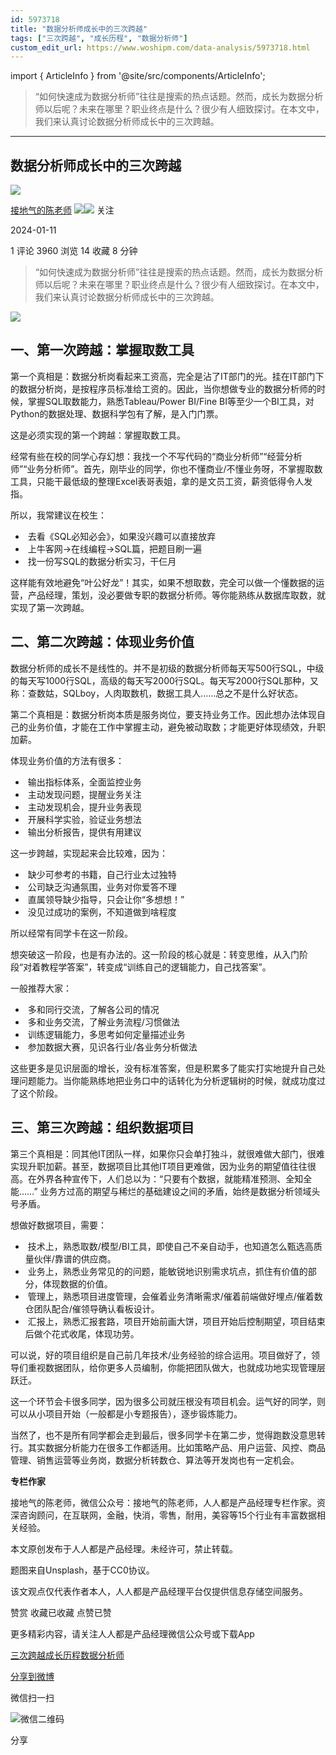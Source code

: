 ```yaml
---
id: 5973718
title: "数据分析师成长中的三次跨越"
tags: ["三次跨越", "成长历程", "数据分析师"]
custom_edit_url: https://www.woshipm.com/data-analysis/5973718.html
---
```

import { ArticleInfo } from '@site/src/components/ArticleInfo';

<ArticleInfo
    author="接地气的陈老师"
    authorLink="https://www.woshipm.com/u/773891"
    published="2024-01-11"
    views={3960}
    comments={1}
    collects={14}
/>

> “如何快速成为数据分析师”往往是搜索的热点话题。然而，成长为数据分析师以后呢？未来在哪里？职业终点是什么？很少有人细致探讨。在本文中，我们来认真讨论数据分析师成长中的三次跨越。

---

## 数据分析师成长中的三次跨越

[![](https://image.woshipm.com/wp-files/2019/08/0GkAbc8ZooEsibtWEUNO.png!/both/72x72)](https://www.woshipm.com/u/773891)

[接地气的陈老师](https://www.woshipm.com/u/773891) ![](https://static.woshipm.com/tag/1121_1@2x.png)![](https://static.woshipm.com/tag/2103_1@2x.png) 关注

2024-01-11

1 评论 3960 浏览 14 收藏 8 分钟

> “如何快速成为数据分析师”往往是搜索的热点话题。然而，成长为数据分析师以后呢？未来在哪里？职业终点是什么？很少有人细致探讨。在本文中，我们来认真讨论数据分析师成长中的三次跨越。

![](https://image.woshipm.com/2023/04/14/76d86fe2-da9e-11ed-9b82-00163e0b5ff3.png)

## 一、第一次跨越：掌握取数工具

第一个真相是：数据分析岗看起来工资高，完全是沾了IT部门的光。挂在IT部门下的数据分析岗，是按程序员标准给工资的。因此，当你想做专业的数据分析师的时候，掌握SQL取数能力，熟悉Tableau/Power BI/Fine BI等至少一个BI工具，对Python的数据处理、数据科学包有了解，是入门门票。

这是必须实现的第一个跨越：掌握取数工具。

经常有些在校的同学心存幻想：我找一个不写代码的“商业分析师”“经营分析师”“业务分析师”。首先，刚毕业的同学，你也不懂商业/不懂业务呀，不掌握取数工具，只能干最低级的整理Excel表哥表姐，拿的是文员工资，薪资低得令人发指。

所以，我常建议在校生：

*    去看《SQL必知必会》，如果没兴趣可以直接放弃
*    上牛客网→在线编程→SQL篇，把题目刷一遍
*    找一份写SQL的数据分析实习，干仨月

这样能有效地避免“叶公好龙”！其实，如果不想取数，完全可以做一个懂数据的运营，产品经理，策划，没必要做专职的数据分析师。等你能熟练从数据库取数，就实现了第一次跨越。

## 二、第二次跨越：体现业务价值

数据分析师的成长不是线性的。并不是初级的数据分析师每天写500行SQL，中级的每天写1000行SQL，高级的每天写2000行SQL。每天写2000行SQL那种，又称：查数姑，SQLboy，人肉取数机，数据工具人……总之不是什么好状态。

第二个真相是：数据分析岗本质是服务岗位，要支持业务工作。因此想办法体现自己的业务价值，才能在工作中掌握主动，避免被动取数；才能更好体现绩效，升职加薪。

体现业务价值的方法有很多：

*    输出指标体系，全面监控业务
*    主动发现问题，提醒业务关注
*    主动发现机会，提升业务表现
*    开展科学实验，验证业务想法
*    输出分析报告，提供有用建议

这一步跨越，实现起来会比较难，因为：

*    缺少可参考的书籍，自己行业太过独特
*    公司缺乏沟通氛围，业务对你爱答不理
*    直属领导缺少指导，只会让你“多想想！”
*    没见过成功的案例，不知道做到啥程度

所以经常有同学卡在这一阶段。

想突破这一阶段，也是有办法的。这一阶段的核心就是：转变思维，从入门阶段“对着教程学答案”，转变成“训练自己的逻辑能力，自己找答案”。

一般推荐大家：

*    多和同行交流，了解各公司的情况
*    多和业务交流，了解业务流程/习惯做法
*    训练逻辑能力，多思考如何定量描述业务
*    参加数据大赛，见识各行业/各业务分析做法

这些更多是见识层面的增长，没有标准答案，但是积累多了能实打实地提升自己处理问题能力。当你能熟练地把业务口中的话转化为分析逻辑树的时候，就成功度过了这个阶段。

## 三、第三次跨越：组织数据项目

第三个真相是：同其他IT团队一样，如果你只会单打独斗，就很难做大部门，很难实现升职加薪。甚至，数据项目比其他IT项目更难做，因为业务的期望值往往很高。在外界各种宣传下，人们总以为：“只要有个数据，就能精准预测、全知全能……” 业务方过高的期望与稀烂的基础建设之间的矛盾，始终是数据分析领域头号矛盾。

想做好数据项目，需要：

*    技术上，熟悉取数/模型/BI工具，即使自己不亲自动手，也知道怎么甄选高质量伙伴/靠谱的供应商。
*    业务上，熟悉业务常见的的问题，能敏锐地识别需求坑点，抓住有价值的部分，体现数据的价值。
*    管理上，熟悉项目进度管理，会催着业务清晰需求/催着前端做好埋点/催着数仓团队配合/催领导确认看板设计。
*    汇报上，熟悉汇报套路，项目开始前画大饼，项目开始后控制期望，项目结束后做个花式收尾，体现功劳。

可以说，好的项目组织是自己前几年技术/业务经验的综合运用。项目做好了，领导们重视数据团队，给你更多人员编制，你能把团队做大，也就成功地实现管理层跃迁。

这一个环节会卡很多同学，因为很多公司就压根没有项目机会。运气好的同学，则可以从小项目开始（一般都是小专题报告），逐步锻炼能力。

当然了，也不是所有同学都会走到最后，很多同学卡在第二步，觉得跑数没意思转行。其实数据分析能力在很多工作都适用。比如策略产品、用户运营、风控、商品管理、销售运营等业务岗，数据分析转数仓、算法等开发岗也有一定机会。

**专栏作家**

接地气的陈老师，微信公众号：接地气的陈老师，人人都是产品经理专栏作家。资深咨询顾问，在互联网，金融，快消，零售，耐用，美容等15个行业有丰富数据相关经验。

本文原创发布于人人都是产品经理。未经许可，禁止转载。

题图来自Unsplash，基于CC0协议。

该文观点仅代表作者本人，人人都是产品经理平台仅提供信息存储空间服务。

赞赏 收藏已收藏 点赞已赞

更多精彩内容，请关注人人都是产品经理微信公众号或下载App

[三次跨越](https://www.woshipm.com/tag/%e4%b8%89%e6%ac%a1%e8%b7%a8%e8%b6%8a)[成长历程](https://www.woshipm.com/tag/%e6%88%90%e9%95%bf%e5%8e%86%e7%a8%8b)[数据分析师](https://www.woshipm.com/tag/%e6%95%b0%e6%8d%ae%e5%88%86%e6%9e%90%e5%b8%88)

[分享到微博](https://service.weibo.com/share/share.php?appkey=2775287854&title=数据分析师成长中的三次跨越&url=https://www.woshipm.com/data-analysis/5973718.html&pic=https://image.woshipm.com/2023/04/14/76d86fe2-da9e-11ed-9b82-00163e0b5ff3.png)

微信扫一扫

![微信二维码](https://api.pwmqr.com/qrcode/create/?url=https://www.woshipm.com/data-analysis/5973718.html)

分享